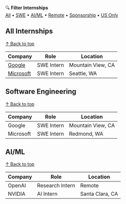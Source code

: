 🔍 **Filter Internships**  
[All](#all) • [SWE](#swe) • [AI/ML](#aiml) • [Remote](#remote) • [Sponsorship](#sponsor) • [US Only](#us-only)

<a id="all"></a>
## All Internships
[↑ Back to top](#top)

| Company | Role | Location | 
|---------|------|----------|
| [Google](#google) | SWE Intern | Mountain View, CA |
| [Microsoft](#microsoft) | SWE Intern | Seattle, WA |

<a id="swe"></a>
## Software Engineering
[↑ Back to top](#top)

| Company | Role | Location |
|---------|------|----------|
| Google | SWE Intern | Mountain View, CA |
| Microsoft | SWE Intern | Redmond, WA |

<a id="aiml"></a>
## AI/ML
[↑ Back to top](#top)

| Company | Role | Location |
|---------|------|----------|
| OpenAI | Research Intern | Remote |
| NVIDIA | AI Intern | Santa Clara, CA |

<a id="top"></a> <!-- This anchor at the bottom makes the "Back to top" links work -->
